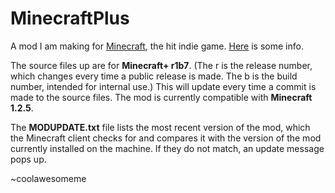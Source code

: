MinecraftPlus
=============

A mod I am making for [Minecraft](http://minecraft.net), the hit indie game. [Here](http://www.minecraftforum.net/topic/1142468-) is some info.

The source files up are for **Minecraft+ r1b7**. (The r is the release number, which changes every time a public release is made. The b is the build number, intended for internal use.) This will update every time a commit is made to the source files.
The mod is currently compatible with **Minecraft 1.2.5**.

The **MODUPDATE.txt** file lists the most recent version of the mod, which the Minecraft client checks for and compares it with the version of the mod currently installed on the machine. If they do not match, an update message pops up.

~coolawesomeme
